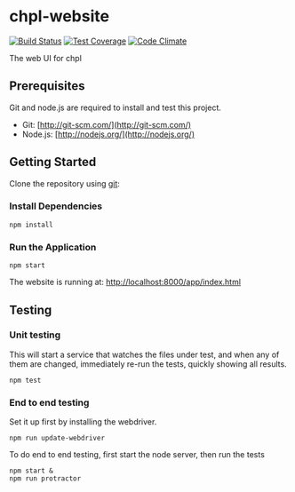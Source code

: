 # chpl-website

[![Build Status](http://54.213.57.151:9090/job/andlar_chpl-website/badge/icon)](http://54.213.57.151:9090/job/andlar_chpl-website)
[![Test Coverage](https://codeclimate.com/github/andlar/chpl-website/badges/coverage.svg)](https://codeclimate.com/github/andlar/chpl-website/coverage)
[![Code Climate](https://codeclimate.com/github/andlar/chpl-website/badges/gpa.svg)](https://codeclimate.com/github/andlar/chpl-website)

The web UI for chpl

## Prerequisites

Git and node.js are required to install and test this project.

 * Git: [http://git-scm.com/](http://git-scm.com/)
 * Node.js: [http://nodejs.org/](http://nodejs.org/)

## Getting Started

Clone the repository using [git][git]:

### Install Dependencies

```
npm install
```

### Run the Application

```
npm start
```

The website is running at: [http://localhost:8000/app/index.html](http://localhost:8000/app/index.html)

## Testing

### Unit testing

This will start a service that watches the files under test, and when any of them are changed, immediately re-run the tests, quickly showing all results.

```
npm test
```

### End to end testing

Set it up first by installing the webdriver.

```
npm run update-webdriver
```

To do end to end testing, first start the node server, then run the tests

```
npm start &
npm run protractor
```

[git]: http://git-scm.com/
